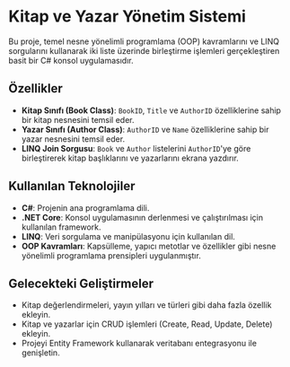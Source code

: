 # Kitap ve Yazar Yönetim Sistemi

Bu proje, temel nesne yönelimli programlama (OOP) kavramlarını ve LINQ sorgularını kullanarak iki liste üzerinde birleştirme işlemleri gerçekleştiren basit bir C# konsol uygulamasıdır.

## Özellikler

- **Kitap Sınıfı (Book Class)**: `BookID`, `Title` ve `AuthorID` özelliklerine sahip bir kitap nesnesini temsil eder.
- **Yazar Sınıfı (Author Class)**: `AuthorID` ve `Name` özelliklerine sahip bir yazar nesnesini temsil eder.
- **LINQ Join Sorgusu**: `Book` ve `Author` listelerini `AuthorID`'ye göre birleştirerek kitap başlıklarını ve yazarlarını ekrana yazdırır.

## Kullanılan Teknolojiler

- **C#**: Projenin ana programlama dili.
- **.NET Core**: Konsol uygulamasının derlenmesi ve çalıştırılması için kullanılan framework.
- **LINQ**: Veri sorgulama ve manipülasyonu için kullanılan dil.
- **OOP Kavramları**: Kapsülleme, yapıcı metotlar ve özellikler gibi nesne yönelimli programlama prensipleri uygulanmıştır.

## Gelecekteki Geliştirmeler

- Kitap değerlendirmeleri, yayın yılları ve türleri gibi daha fazla özellik ekleyin.
- Kitap ve yazarlar için CRUD işlemleri (Create, Read, Update, Delete) ekleyin.
- Projeyi Entity Framework kullanarak veritabanı entegrasyonu ile genişletin.
